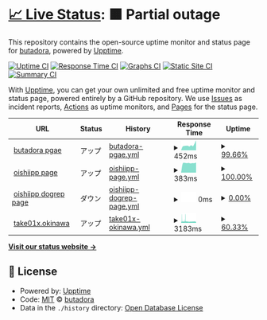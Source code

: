 # [📈 Live Status](https://status.butadora.com): <!--live status--> **🟧 Partial outage**

This repository contains the open-source uptime monitor and status page for [butadora](https://butadora.com/), powered by [Upptime](https://github.com/upptime/upptime).

[![Uptime CI](https://github.com/koj-co/upptime/workflows/Uptime%20CI/badge.svg)](https://github.com/koj-co/upptime/actions?query=workflow%3A%22Uptime+CI%22)
[![Response Time CI](https://github.com/koj-co/upptime/workflows/Response%20Time%20CI/badge.svg)](https://github.com/koj-co/upptime/actions?query=workflow%3A%22Response+Time+CI%22)
[![Graphs CI](https://github.com/koj-co/upptime/workflows/Graphs%20CI/badge.svg)](https://github.com/koj-co/upptime/actions?query=workflow%3A%22Graphs+CI%22)
[![Static Site CI](https://github.com/koj-co/upptime/workflows/Static%20Site%20CI/badge.svg)](https://github.com/koj-co/upptime/actions?query=workflow%3A%22Static+Site+CI%22)
[![Summary CI](https://github.com/koj-co/upptime/workflows/Summary%20CI/badge.svg)](https://github.com/koj-co/upptime/actions?query=workflow%3A%22Summary+CI%22)

With [Upptime](https://upptime.js.org), you can get your own unlimited and free uptime monitor and status page, powered entirely by a GitHub repository. We use [Issues](https://github.com/butadora3/upptime/issues) as incident reports, [Actions](https://github.com/butadora3/upptime/actions) as uptime monitors, and [Pages](https://status.butadora.com) for the status page.

<!--start: status pages-->
<!-- This summary is generated by Upptime (https://github.com/upptime/upptime) -->
<!-- Do not edit this manually, your changes will be overwritten -->
<!-- prettier-ignore -->
| URL | Status | History | Response Time | Uptime |
| --- | ------ | ------- | ------------- | ------ |
| <img alt="" src="https://favicons.githubusercontent.com/butadora.com" height="13"> [butadora pgae](https://butadora.com) | アップ | [butadora-pgae.yml](https://github.com/butadora3/upptime/commits/HEAD/history/butadora-pgae.yml) | <details><summary><img alt="Response time graph" src="./graphs/butadora-pgae/response-time-week.png" height="20"> 452ms</summary><br><a href="https://status.butadora.com/history/butadora-pgae"><img alt="Response time 431" src="https://img.shields.io/endpoint?url=https%3A%2F%2Fraw.githubusercontent.com%2Fbutadora3%2Fupptime%2FHEAD%2Fapi%2Fbutadora-pgae%2Fresponse-time.json"></a><br><a href="https://status.butadora.com/history/butadora-pgae"><img alt="24-hour response time 889" src="https://img.shields.io/endpoint?url=https%3A%2F%2Fraw.githubusercontent.com%2Fbutadora3%2Fupptime%2FHEAD%2Fapi%2Fbutadora-pgae%2Fresponse-time-day.json"></a><br><a href="https://status.butadora.com/history/butadora-pgae"><img alt="7-day response time 452" src="https://img.shields.io/endpoint?url=https%3A%2F%2Fraw.githubusercontent.com%2Fbutadora3%2Fupptime%2FHEAD%2Fapi%2Fbutadora-pgae%2Fresponse-time-week.json"></a><br><a href="https://status.butadora.com/history/butadora-pgae"><img alt="30-day response time 369" src="https://img.shields.io/endpoint?url=https%3A%2F%2Fraw.githubusercontent.com%2Fbutadora3%2Fupptime%2FHEAD%2Fapi%2Fbutadora-pgae%2Fresponse-time-month.json"></a><br><a href="https://status.butadora.com/history/butadora-pgae"><img alt="1-year response time 431" src="https://img.shields.io/endpoint?url=https%3A%2F%2Fraw.githubusercontent.com%2Fbutadora3%2Fupptime%2FHEAD%2Fapi%2Fbutadora-pgae%2Fresponse-time-year.json"></a></details> | <details><summary><a href="https://status.butadora.com/history/butadora-pgae">99.66%</a></summary><a href="https://status.butadora.com/history/butadora-pgae"><img alt="All-time uptime 97.89%" src="https://img.shields.io/endpoint?url=https%3A%2F%2Fraw.githubusercontent.com%2Fbutadora3%2Fupptime%2FHEAD%2Fapi%2Fbutadora-pgae%2Fuptime.json"></a><br><a href="https://status.butadora.com/history/butadora-pgae"><img alt="24-hour uptime 100.00%" src="https://img.shields.io/endpoint?url=https%3A%2F%2Fraw.githubusercontent.com%2Fbutadora3%2Fupptime%2FHEAD%2Fapi%2Fbutadora-pgae%2Fuptime-day.json"></a><br><a href="https://status.butadora.com/history/butadora-pgae"><img alt="7-day uptime 99.66%" src="https://img.shields.io/endpoint?url=https%3A%2F%2Fraw.githubusercontent.com%2Fbutadora3%2Fupptime%2FHEAD%2Fapi%2Fbutadora-pgae%2Fuptime-week.json"></a><br><a href="https://status.butadora.com/history/butadora-pgae"><img alt="30-day uptime 94.38%" src="https://img.shields.io/endpoint?url=https%3A%2F%2Fraw.githubusercontent.com%2Fbutadora3%2Fupptime%2FHEAD%2Fapi%2Fbutadora-pgae%2Fuptime-month.json"></a><br><a href="https://status.butadora.com/history/butadora-pgae"><img alt="1-year uptime 97.89%" src="https://img.shields.io/endpoint?url=https%3A%2F%2Fraw.githubusercontent.com%2Fbutadora3%2Fupptime%2FHEAD%2Fapi%2Fbutadora-pgae%2Fuptime-year.json"></a></details>
| <img alt="" src="https://favicons.githubusercontent.com/01c.cloud" height="13"> [oishiipp page](https://01c.cloud) | アップ | [oishiipp-page.yml](https://github.com/butadora3/upptime/commits/HEAD/history/oishiipp-page.yml) | <details><summary><img alt="Response time graph" src="./graphs/oishiipp-page/response-time-week.png" height="20"> 383ms</summary><br><a href="https://status.butadora.com/history/oishiipp-page"><img alt="Response time 425" src="https://img.shields.io/endpoint?url=https%3A%2F%2Fraw.githubusercontent.com%2Fbutadora3%2Fupptime%2FHEAD%2Fapi%2Foishiipp-page%2Fresponse-time.json"></a><br><a href="https://status.butadora.com/history/oishiipp-page"><img alt="24-hour response time 400" src="https://img.shields.io/endpoint?url=https%3A%2F%2Fraw.githubusercontent.com%2Fbutadora3%2Fupptime%2FHEAD%2Fapi%2Foishiipp-page%2Fresponse-time-day.json"></a><br><a href="https://status.butadora.com/history/oishiipp-page"><img alt="7-day response time 383" src="https://img.shields.io/endpoint?url=https%3A%2F%2Fraw.githubusercontent.com%2Fbutadora3%2Fupptime%2FHEAD%2Fapi%2Foishiipp-page%2Fresponse-time-week.json"></a><br><a href="https://status.butadora.com/history/oishiipp-page"><img alt="30-day response time 454" src="https://img.shields.io/endpoint?url=https%3A%2F%2Fraw.githubusercontent.com%2Fbutadora3%2Fupptime%2FHEAD%2Fapi%2Foishiipp-page%2Fresponse-time-month.json"></a><br><a href="https://status.butadora.com/history/oishiipp-page"><img alt="1-year response time 425" src="https://img.shields.io/endpoint?url=https%3A%2F%2Fraw.githubusercontent.com%2Fbutadora3%2Fupptime%2FHEAD%2Fapi%2Foishiipp-page%2Fresponse-time-year.json"></a></details> | <details><summary><a href="https://status.butadora.com/history/oishiipp-page">100.00%</a></summary><a href="https://status.butadora.com/history/oishiipp-page"><img alt="All-time uptime 100.00%" src="https://img.shields.io/endpoint?url=https%3A%2F%2Fraw.githubusercontent.com%2Fbutadora3%2Fupptime%2FHEAD%2Fapi%2Foishiipp-page%2Fuptime.json"></a><br><a href="https://status.butadora.com/history/oishiipp-page"><img alt="24-hour uptime 100.00%" src="https://img.shields.io/endpoint?url=https%3A%2F%2Fraw.githubusercontent.com%2Fbutadora3%2Fupptime%2FHEAD%2Fapi%2Foishiipp-page%2Fuptime-day.json"></a><br><a href="https://status.butadora.com/history/oishiipp-page"><img alt="7-day uptime 100.00%" src="https://img.shields.io/endpoint?url=https%3A%2F%2Fraw.githubusercontent.com%2Fbutadora3%2Fupptime%2FHEAD%2Fapi%2Foishiipp-page%2Fuptime-week.json"></a><br><a href="https://status.butadora.com/history/oishiipp-page"><img alt="30-day uptime 100.00%" src="https://img.shields.io/endpoint?url=https%3A%2F%2Fraw.githubusercontent.com%2Fbutadora3%2Fupptime%2FHEAD%2Fapi%2Foishiipp-page%2Fuptime-month.json"></a><br><a href="https://status.butadora.com/history/oishiipp-page"><img alt="1-year uptime 100.00%" src="https://img.shields.io/endpoint?url=https%3A%2F%2Fraw.githubusercontent.com%2Fbutadora3%2Fupptime%2FHEAD%2Fapi%2Foishiipp-page%2Fuptime-year.json"></a></details>
| <img alt="" src="https://favicons.githubusercontent.com/dogrep.01c.cloud" height="13"> [oishiipp dogrep page](https://dogrep.01c.cloud) | ダウン | [oishiipp-dogrep-page.yml](https://github.com/butadora3/upptime/commits/HEAD/history/oishiipp-dogrep-page.yml) | <details><summary><img alt="Response time graph" src="./graphs/oishiipp-dogrep-page/response-time-week.png" height="20"> 0ms</summary><br><a href="https://status.butadora.com/history/oishiipp-dogrep-page"><img alt="Response time 769" src="https://img.shields.io/endpoint?url=https%3A%2F%2Fraw.githubusercontent.com%2Fbutadora3%2Fupptime%2FHEAD%2Fapi%2Foishiipp-dogrep-page%2Fresponse-time.json"></a><br><a href="https://status.butadora.com/history/oishiipp-dogrep-page"><img alt="24-hour response time 0" src="https://img.shields.io/endpoint?url=https%3A%2F%2Fraw.githubusercontent.com%2Fbutadora3%2Fupptime%2FHEAD%2Fapi%2Foishiipp-dogrep-page%2Fresponse-time-day.json"></a><br><a href="https://status.butadora.com/history/oishiipp-dogrep-page"><img alt="7-day response time 0" src="https://img.shields.io/endpoint?url=https%3A%2F%2Fraw.githubusercontent.com%2Fbutadora3%2Fupptime%2FHEAD%2Fapi%2Foishiipp-dogrep-page%2Fresponse-time-week.json"></a><br><a href="https://status.butadora.com/history/oishiipp-dogrep-page"><img alt="30-day response time 775" src="https://img.shields.io/endpoint?url=https%3A%2F%2Fraw.githubusercontent.com%2Fbutadora3%2Fupptime%2FHEAD%2Fapi%2Foishiipp-dogrep-page%2Fresponse-time-month.json"></a><br><a href="https://status.butadora.com/history/oishiipp-dogrep-page"><img alt="1-year response time 769" src="https://img.shields.io/endpoint?url=https%3A%2F%2Fraw.githubusercontent.com%2Fbutadora3%2Fupptime%2FHEAD%2Fapi%2Foishiipp-dogrep-page%2Fresponse-time-year.json"></a></details> | <details><summary><a href="https://status.butadora.com/history/oishiipp-dogrep-page">0.00%</a></summary><a href="https://status.butadora.com/history/oishiipp-dogrep-page"><img alt="All-time uptime 87.71%" src="https://img.shields.io/endpoint?url=https%3A%2F%2Fraw.githubusercontent.com%2Fbutadora3%2Fupptime%2FHEAD%2Fapi%2Foishiipp-dogrep-page%2Fuptime.json"></a><br><a href="https://status.butadora.com/history/oishiipp-dogrep-page"><img alt="24-hour uptime 0.00%" src="https://img.shields.io/endpoint?url=https%3A%2F%2Fraw.githubusercontent.com%2Fbutadora3%2Fupptime%2FHEAD%2Fapi%2Foishiipp-dogrep-page%2Fuptime-day.json"></a><br><a href="https://status.butadora.com/history/oishiipp-dogrep-page"><img alt="7-day uptime 0.00%" src="https://img.shields.io/endpoint?url=https%3A%2F%2Fraw.githubusercontent.com%2Fbutadora3%2Fupptime%2FHEAD%2Fapi%2Foishiipp-dogrep-page%2Fuptime-week.json"></a><br><a href="https://status.butadora.com/history/oishiipp-dogrep-page"><img alt="30-day uptime 67.47%" src="https://img.shields.io/endpoint?url=https%3A%2F%2Fraw.githubusercontent.com%2Fbutadora3%2Fupptime%2FHEAD%2Fapi%2Foishiipp-dogrep-page%2Fuptime-month.json"></a><br><a href="https://status.butadora.com/history/oishiipp-dogrep-page"><img alt="1-year uptime 87.71%" src="https://img.shields.io/endpoint?url=https%3A%2F%2Fraw.githubusercontent.com%2Fbutadora3%2Fupptime%2FHEAD%2Fapi%2Foishiipp-dogrep-page%2Fuptime-year.json"></a></details>
| <img alt="" src="https://favicons.githubusercontent.com/www.take01x.okinawa" height="13"> [take01x.okinawa](https://www.take01x.okinawa) | アップ | [take01x-okinawa.yml](https://github.com/butadora3/upptime/commits/HEAD/history/take01x-okinawa.yml) | <details><summary><img alt="Response time graph" src="./graphs/take01x-okinawa/response-time-week.png" height="20"> 3183ms</summary><br><a href="https://status.butadora.com/history/take01x-okinawa"><img alt="Response time 4080" src="https://img.shields.io/endpoint?url=https%3A%2F%2Fraw.githubusercontent.com%2Fbutadora3%2Fupptime%2FHEAD%2Fapi%2Ftake01x-okinawa%2Fresponse-time.json"></a><br><a href="https://status.butadora.com/history/take01x-okinawa"><img alt="24-hour response time 2603" src="https://img.shields.io/endpoint?url=https%3A%2F%2Fraw.githubusercontent.com%2Fbutadora3%2Fupptime%2FHEAD%2Fapi%2Ftake01x-okinawa%2Fresponse-time-day.json"></a><br><a href="https://status.butadora.com/history/take01x-okinawa"><img alt="7-day response time 3183" src="https://img.shields.io/endpoint?url=https%3A%2F%2Fraw.githubusercontent.com%2Fbutadora3%2Fupptime%2FHEAD%2Fapi%2Ftake01x-okinawa%2Fresponse-time-week.json"></a><br><a href="https://status.butadora.com/history/take01x-okinawa"><img alt="30-day response time 3013" src="https://img.shields.io/endpoint?url=https%3A%2F%2Fraw.githubusercontent.com%2Fbutadora3%2Fupptime%2FHEAD%2Fapi%2Ftake01x-okinawa%2Fresponse-time-month.json"></a><br><a href="https://status.butadora.com/history/take01x-okinawa"><img alt="1-year response time 4080" src="https://img.shields.io/endpoint?url=https%3A%2F%2Fraw.githubusercontent.com%2Fbutadora3%2Fupptime%2FHEAD%2Fapi%2Ftake01x-okinawa%2Fresponse-time-year.json"></a></details> | <details><summary><a href="https://status.butadora.com/history/take01x-okinawa">60.33%</a></summary><a href="https://status.butadora.com/history/take01x-okinawa"><img alt="All-time uptime 44.92%" src="https://img.shields.io/endpoint?url=https%3A%2F%2Fraw.githubusercontent.com%2Fbutadora3%2Fupptime%2FHEAD%2Fapi%2Ftake01x-okinawa%2Fuptime.json"></a><br><a href="https://status.butadora.com/history/take01x-okinawa"><img alt="24-hour uptime 67.71%" src="https://img.shields.io/endpoint?url=https%3A%2F%2Fraw.githubusercontent.com%2Fbutadora3%2Fupptime%2FHEAD%2Fapi%2Ftake01x-okinawa%2Fuptime-day.json"></a><br><a href="https://status.butadora.com/history/take01x-okinawa"><img alt="7-day uptime 60.33%" src="https://img.shields.io/endpoint?url=https%3A%2F%2Fraw.githubusercontent.com%2Fbutadora3%2Fupptime%2FHEAD%2Fapi%2Ftake01x-okinawa%2Fuptime-week.json"></a><br><a href="https://status.butadora.com/history/take01x-okinawa"><img alt="30-day uptime 33.69%" src="https://img.shields.io/endpoint?url=https%3A%2F%2Fraw.githubusercontent.com%2Fbutadora3%2Fupptime%2FHEAD%2Fapi%2Ftake01x-okinawa%2Fuptime-month.json"></a><br><a href="https://status.butadora.com/history/take01x-okinawa"><img alt="1-year uptime 44.92%" src="https://img.shields.io/endpoint?url=https%3A%2F%2Fraw.githubusercontent.com%2Fbutadora3%2Fupptime%2FHEAD%2Fapi%2Ftake01x-okinawa%2Fuptime-year.json"></a></details>

<!--end: status pages-->

[**Visit our status website →**](https://status.butadora.com)

## 📄 License

- Powered by: [Upptime](https://github.com/upptime/upptime)
- Code: [MIT](./LICENSE) © [butadora](https://butadora.com/)
- Data in the `./history` directory: [Open Database License](https://opendatacommons.org/licenses/odbl/1-0/)
